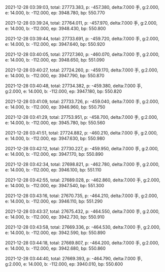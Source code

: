 2021-12-28 03:39:03, total: 27773.383, p: -457.380, delta:7.000 手, g:2.000, e: 14.000, b: -112.000, ep: 3948.780, bp: 550.770

2021-12-28 03:39:24, total: 27764.011, p: -457.970, delta:7.000 手, g:2.000, e: 14.000, b: -112.000, ep: 3948.430, bp: 550.800

2021-12-28 03:39:44, total: 27733.691, p: -459.720, delta:7.000 手, g:2.000, e: 14.000, b: -112.000, ep: 3947.640, bp: 550.920

2021-12-28 03:40:05, total: 27727.360, p: -460.070, delta:7.000 手, g:2.000, e: 14.000, b: -112.000, ep: 3948.650, bp: 551.090

2021-12-28 03:40:27, total: 27724.260, p: -459.170, delta:7.000 手, g:2.000, e: 14.000, b: -112.000, ep: 3947.790, bp: 550.870

2021-12-28 03:40:48, total: 27734.382, p: -459.380, delta:7.000 手, g:2.000, e: 14.000, b: -112.000, ep: 3947.180, bp: 550.820

2021-12-28 03:41:09, total: 27733.726, p: -459.040, delta:7.000 手, g:2.000, e: 14.000, b: -112.000, ep: 3946.960, bp: 550.750

2021-12-28 03:41:29, total: 27753.951, p: -458.700, delta:7.000 手, g:2.000, e: 14.000, b: -112.000, ep: 3945.780, bp: 550.560

2021-12-28 03:41:51, total: 27724.882, p: -460.210, delta:7.000 手, g:2.000, e: 14.000, b: -112.000, ep: 3947.630, bp: 550.980

2021-12-28 03:42:12, total: 27730.227, p: -459.950, delta:7.000 手, g:2.000, e: 14.000, b: -112.000, ep: 3947.170, bp: 550.890

2021-12-28 03:42:34, total: 27698.821, p: -462.780, delta:7.000 手, g:2.000, e: 14.000, b: -112.000, ep: 3946.100, bp: 551.110

2021-12-28 03:42:55, total: 27689.028, p: -462.860, delta:7.000 手, g:2.000, e: 14.000, b: -112.000, ep: 3947.540, bp: 551.300

2021-12-28 03:43:16, total: 27670.735, p: -464.210, delta:7.000 手, g:2.000, e: 14.000, b: -112.000, ep: 3946.110, bp: 551.290

2021-12-28 03:43:37, total: 27675.432, p: -464.550, delta:7.000 手, g:2.000, e: 14.000, b: -112.000, ep: 3942.730, bp: 550.910

2021-12-28 03:43:58, total: 27669.336, p: -464.530, delta:7.000 手, g:2.000, e: 14.000, b: -112.000, ep: 3942.590, bp: 550.890

2021-12-28 03:44:18, total: 27669.807, p: -464.200, delta:7.000 手, g:2.000, e: 14.000, b: -112.000, ep: 3942.680, bp: 550.860

2021-12-28 03:44:40, total: 27669.393, p: -464.790, delta:7.000 手, g:2.000, e: 14.000, b: -112.000, ep: 3940.010, bp: 550.600